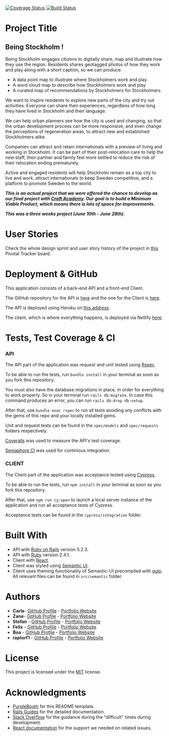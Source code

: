 [![Coverage Status](https://coveralls.io/repos/github/CraftAcademy/being_stockholm-api/badge.svg?branch=development)](https://coveralls.io/github/CraftAcademy/being_stockholm-api?branch=development)
[![Build Status](https://semaphoreci.com/api/v1/craftacademy/being_stockholm-api/branches/development/badge.svg)](https://semaphoreci.com/craftacademy/being_stockholm-api)

# Project Title

## **Being Stockholm !**
Being Stockholm engages citizens to digitally share, map and illustrate how they use the region. Residents shares geotagged photos of how they work and play along with a short caption, so we can produce:
* A data point map to illustrate where Stockholmers work and play
* A word cloud map to describe how Stockholmers work and play
* A curated map of recommendations by Stockholmers for Stockholmers

We want to inspire residents to explore new parts of the city and try out activities. Everyone can share their experiences, regardless of how long they have lived in Stockholm and their language.

We can help urban planners see how the city is used and changing, so that the urban development process can be more responsive, and even change the perceptions of regeneration areas, to attract new and established Stockholmers alike.

Companies can attract and retain internationals with a preview of living and working in Stockholm. It can be part of their post-relocation care to help the new staff, their partner and family feel more settled to reduce the risk of their relocation ending prematurely.

Active and engaged residents will help Stockholm remain as a top city to live and work, attract internationals to keep Sweden competitive, and a platform to promote Sweden to the world.

***This is an actual project that we were offered the chance to develop as our final project with [Craft Academy](https://www.craftacademy.se/english/). Our goal is to build a Minimum Viable Product, which means there is lots of space for improvements.***

***This was a three weeks project (June 10th - June 28th).***

# User Stories

Check the whole design sprint and user story history of the project in [this](https://www.pivotaltracker.com/n/projects/2353360) Pivotal Tracker board.

# Deployment & GitHub

This application consists of a back-end API and a front-end Client.

The GitHub repository for the API is [here](https://github.com/CraftAcademy/being_stockholm-api) and the one for the Client is [here](https://github.com/CraftAcademy/being_stockholm-client).

The API is deployed using Heroku on [this address](https://being-stockholm.herokuapp.com/).

The client, which is where everything happens, is deployed via Netlify [here](https://being-stockholm.netlify.com/).

# Tests, Test Coverage & CI

### API
The API part of the application was request and unit tested using [Rspec](https://rspec.info/).

To be able to run the tests, run `bundle install` in your terminal as soon as you fork this repository.

You must also have the database migrations in place, in order for everything to work properly. So in your terminal run `rails db:migrate`. In case this command produces an error, you can run `rails db:drop db:setup`.

After that, use `bundle exec rspec` to run all tests avoiding any conflicts with the gems of this repo and your locally installed gems.

Unit and request tests can be found in the `spec/models` and `spec/requests` folders respectively.

[Coveralls](https://coveralls.io/) was used to measure the API's test coverage.

[Semaphore CI](https://semaphoreci.com/) was used for continious integration.

### CLIENT
The Client part of the application was acceptance tested using [Cypress](https://www.cypress.io/).

To be able to run the tests, run `npm install` in your terminal as soon as you fork this repository.

After that, use `npm run cy:open` to launch a local server instance of the application and run all acceptance tests of Cypress.

Acceptance tests can be found in the `cypress/integration` folder.

# Built With

* API with [Ruby on Rails](https://rubyonrails.org/) version 5.2.3.
* API with [Ruby](https://www.ruby-lang.org/en/) version 2.4.1.
* Client with [React](https://reactjs.org/).
* Client was styled using [Semantic UI](https://react.semantic-ui.com/).
* Client uses theming functionality of Semantic-UI precompiled with [gulp](https://gulpjs.com/). All relevant files can be found in `src/semantic` folder.

# Authors

* **Carla**- [GitHub Profile](https://github.com/Carrosen) - [Portfolio Website](https://portfolio-carla-rosen.netlify.com/)
* **Zane**- [GitHub Profile](https://github.com/zanenkn) - [Portfolio Website](https://zanenkn.netlify.com/)
* **Stefan** - [GitHub Profile](https://github.com/stefankarlberg) - [Portfolio Website](https://mystifying-einstein-390384.netlify.com/)
* **Felix** - [GitHub Profile](https://github.com/leiter007) - [Portfolio Website](https://felix-react-portfolio.netlify.com/)
* **Boa** - [GitHub Profile](https://github.com/SnailCoder1) - [Portfolio Website](https://boamatule.netlify.com/)
* **raptorf1** - [GitHub Profile](https://github.com/raptorf1) - [Portfolio Website](https://gtomaras-portfolio.netlify.com/)

# License

This project is licensed under the [MIT](https://opensource.org/licenses/MIT) license.

# Acknowledgments

* [PurpleBooth](https://github.com/PurpleBooth) for this README template.
* [Rails Guides](https://guides.rubyonrails.org/index.html) for the detailed documentation.
* [Stack Overflow](https://stackoverflow.com/) for the guidance during the "difficult" times during development.
* [React documentation](https://reactjs.org/docs/getting-started.html) for the support we needed on related issues.
